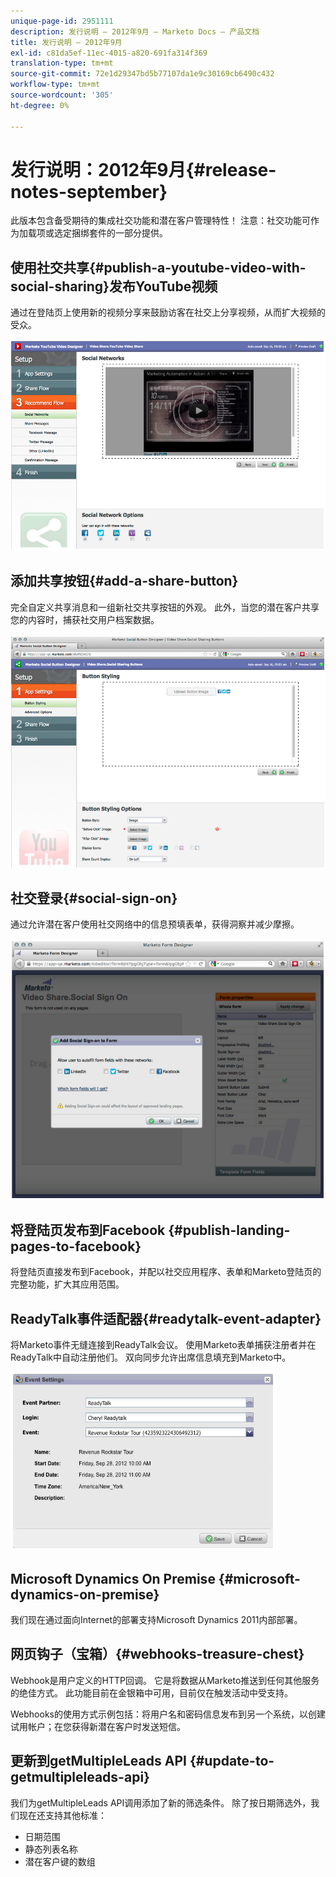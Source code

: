 ```yaml
---
unique-page-id: 2951111
description: 发行说明 — 2012年9月 — Marketo Docs — 产品文档
title: 发行说明 — 2012年9月
exl-id: c81da5ef-11ec-4015-a820-691fa314f369
translation-type: tm+mt
source-git-commit: 72e1d29347bd5b77107da1e9c30169cb6490c432
workflow-type: tm+mt
source-wordcount: '305'
ht-degree: 0%

---
```


# 发行说明：2012年9月{#release-notes-september}

此版本包含备受期待的集成社交功能和潜在客户管理特性！ 注意：社交功能可作为加载项或选定捆绑套件的一部分提供。

## 使用社交共享{#publish-a-youtube-video-with-social-sharing}发布YouTube视频

通过在登陆页上使用新的视频分享来鼓励访客在社交上分享视频，从而扩大视频的受众。

![](assets/image2014-9-23-10-3a39-3a21.png)

## 添加共享按钮{#add-a-share-button}

完全自定义共享消息和一组新社交共享按钮的外观。 此外，当您的潜在客户共享您的内容时，捕获社交用户档案数据。

![](assets/image2014-9-23-10-3a39-3a46.png)

## 社交登录{#social-sign-on}

通过允许潜在客户使用社交网络中的信息预填表单，获得洞察并减少摩擦。

![](assets/image2014-9-23-10-3a40-3a2.png)

## 将登陆页发布到Facebook {#publish-landing-pages-to-facebook}

将登陆页直接发布到Facebook，并配以社交应用程序、表单和Marketo登陆页的完整功能，扩大其应用范围。

## ReadyTalk事件适配器{#readytalk-event-adapter}

将Marketo事件无缝连接到ReadyTalk会议。 使用Marketo表单捕获注册者并在ReadyTalk中自动注册他们。 双向同步允许出席信息填充到Marketo中。

![](assets/image2014-9-23-10-3a40-3a16.png)

## Microsoft Dynamics On Premise {#microsoft-dynamics-on-premise}

我们现在通过面向Internet的部署支持Microsoft Dynamics 2011内部部署。

## 网页钩子（宝箱）{#webhooks-treasure-chest}

Webhook是用户定义的HTTP回调。 它是将数据从Marketo推送到任何其他服务的绝佳方式。 此功能目前在金银箱中可用，目前仅在触发活动中受支持。

Webhooks的使用方式示例包括：将用户名和密码信息发布到另一个系统，以创建试用帐户；在您获得新潜在客户时发送短信。

## 更新到getMultipleLeads API {#update-to-getmultipleleads-api}

我们为getMultipleLeads API调用添加了新的筛选条件。 除了按日期筛选外，我们现在还支持其他标准：

* 日期范围
* 静态列表名称
* 潜在客户键的数组
